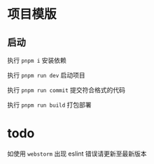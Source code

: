 # 项目模版

## 启动

执行 `pnpm i` 安装依赖

执行 `pnpm run dev` 启动项目

执行 `pnpm run commit` 提交符合格式的代码

执行 `pnpm run build` 打包部署

# todo

如使用 `webstorm` 出现 eslint 错误请更新至最新版本
